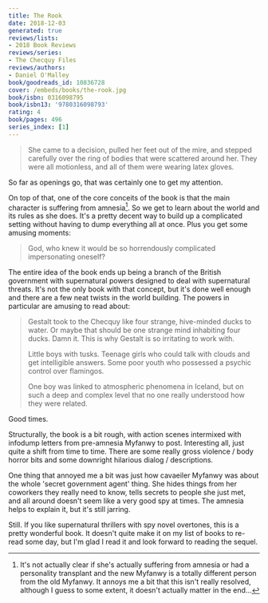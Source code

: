 ```yaml
---
title: The Rook
date: 2018-12-03
generated: true
reviews/lists:
- 2018 Book Reviews
reviews/series:
- The Checquy Files
reviews/authors:
- Daniel O'Malley
book/goodreads_id: 10836728
cover: /embeds/books/the-rook.jpg
book/isbn: 0316098795
book/isbn13: '9780316098793'
rating: 4
book/pages: 496
series_index: [1]
---
```

> She came to a decision, pulled her feet out of the mire, and stepped carefully over the ring of bodies that were scattered around her. They were all motionless, and all of them were wearing latex gloves.

So far as openings go, that was certainly one to get my attention.  

<!--more-->

On top of that, one of the core conceits of the book is that the main character is suffering from amnesia[^ish]. So we get to learn about the world and its rules as she does. It's a pretty decent way to build up a complicated setting without having to dump everything all at once. Plus you get some amusing moments:  

> God, who knew it would be so horrendously complicated impersonating oneself?

The entire idea of the book ends up being a branch of the British government with supernatural powers designed to deal with supernatural threats. It's not the only book with that concept, but it's done well enough and there are a few neat twists in the world building. The powers in particular are amusing to read about:  

> Gestalt took to the Checquy like four strange, hive-minded ducks to water. Or maybe that should be one strange mind inhabiting four ducks. Damn it. This is why Gestalt is so irritating to work with.
>
> Little boys with tusks. Teenage girls who could talk with clouds and get intelligible answers. Some poor youth who possessed a psychic control over flamingos.
>
> One boy was linked to atmospheric phenomena in Iceland, but on such a deep and complex level that no one really understood how they were related.

Good times.  

Structurally, the book is a bit rough, with action scenes intermixed with infodump letters from pre-amnesia Myfanwy to post. Interesting all, just quite a shift from time to time. There are some really gross violence / body horror bits and some downright hilarious dialog / descriptions.  

One thing that annoyed me a bit was just how cavaeiler Myfanwy was about the whole 'secret government agent' thing. She hides things from her coworkers they really need to know, tells secrets to people she just met, and all around doesn't seem like a very good spy at times. The amnesia helps to explain it, but it's still jarring.  

Still. If you like supernatural thrillers with spy novel overtones, this is a pretty wonderful book. It doesn't quite make it on my list of books to re-read some day, but I'm glad I read it and look forward to reading the sequel.  

[^ish]: It's not actually clear if she's actually suffering from amnesia or had a personality transplant and the new Myfanwy[^name] is a totally different person from the old Myfanwy. It annoys me a bit that this isn't really resolved, although I guess to some extent, it doesn't actually matter in the end...  

[^name]: It's Miffany. Just go with it.